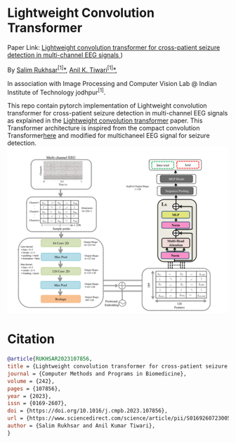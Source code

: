 # Lightweight Convolution Transformer
Paper Link: [Lightweight convolution transformer for cross-patient seizure detection in multi-channel EEG signals
](https://doi.org/10.1016/j.cmpb.2023.107856))

By [Salim Rukhsar<sup>[1]</sup><span>&#42;</span>](https://www.linkedin.com/in/salim-rukhsar-10845282/),
[Anil K. Tiwari<sup>[1]</sup><span>&#42;</span>](http://home.iitj.ac.in/~akt/),

In association with Image Processing and Computer Vision Lab @ Indian Institute of Technology jodhpur<sup>[1]</sup>.

This repo contain pytorch implementation of Lightweight convolution transformer for cross-patient seizure detection in multi-channel EEG signals as explained in the [Lightweight convolution transformer](https://doi.org/10.1016/j.cmpb.2023.107856) paper. This Transformer architecture is inspired from the compact convolution Transformer[here](https://arxiv.org/abs/2104.05704) and modified for multichaneel EEG signal for seizure detection.
![](model.png)



# Citation
```bibtex
@article{RUKHSAR2023107856,
title = {Lightweight convolution transformer for cross-patient seizure detection in multi-channel EEG signals},
journal = {Computer Methods and Programs in Biomedicine},
volume = {242},
pages = {107856},
year = {2023},
issn = {0169-2607},
doi = {https://doi.org/10.1016/j.cmpb.2023.107856},
url = {https://www.sciencedirect.com/science/article/pii/S0169260723005229},
author = {Salim Rukhsar and Anil Kumar Tiwari},
}
```
